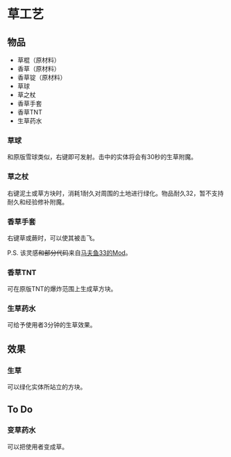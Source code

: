 # 草工艺

## 物品

- 草棍（原材料）
- 香草（原材料）
- 香草锭（原材料）
- 草球
- 草之杖
- 香草手套
- 香草TNT
- 生草药水

### 草球

和原版雪球类似，右键即可发射。击中的实体将会有30秒的生草附魔。

### 草之杖

右键泥土或草方块时，消耗1耐久对周围的土地进行绿化。物品耐久32，暂不支持耐久和经验修补附魔。

### 香草手套

右键草或蕨时，可以使其被击飞。

P.S. 该灵感~~和部分代码~~来自[马夫鱼33的Mod](https://modrinth.com/mod/mafish-learning)。

### 香草TNT

可在原版TNT的爆炸范围上生成草方块。

### 生草药水

可给予使用者3分钟的生草效果。

## 效果

### 生草

可以绿化实体所站立的方块。

## To Do

### 变草药水

可以把使用者变成草。
